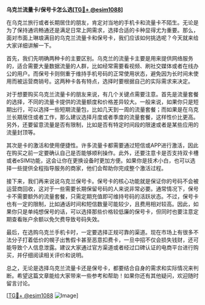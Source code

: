 **乌克兰流量卡/保号卡怎么选[[TG💪+ @esim1088](https://t.me/s/esim1088)]**

在乌克兰旅行或者长期居住的朋友，肯定对当地的手机卡和流量卡不陌生。无论是为了保持通讯畅通还是满足日常上网需求，选择合适的卡种显得尤为重要。那么，面对市面上琳琅满目的乌克兰流量卡和保号卡，我们应该如何挑选呢？今天就来给大家详细讲解一下。

首先，我们先明确两种卡的主要区别。乌克兰的流量卡主要是用来提供网络服务的，适合需要大量数据流量的人群，比如经常需要看视频、刷社交媒体或者在线办公的用户。而保号卡则侧重于维持手机号码的正常使用状态，避免因为长时间未使用而被运营商销号。这两种卡各有特点，选择时要根据自己的实际需求来决定。

对于想要购买乌克兰流量卡的朋友来说，有几个关键点需要注意。首先是流量套餐的选择，不同的流量卡提供的流量额度和价格差异较大。一般来说，如果你只是短期出行，可以选择一些短期流量包，比如几天到一周的流量套餐；而如果是在乌克兰长期居住或者工作，那么建议选择月度或者季度的流量套餐，这样性价比更高。另外，还要留意流量是否有限制，比如是否有特定时间段的限速或者是某些应用的流量封顶等。

其次是卡的激活和使用便捷性。许多流量卡都需要通过短信或APP进行激活，因此在购买之前一定要确认自己是否能够顺利操作。此外，还要注意卡是否支持双卡槽或者eSIM功能，这会让你在更换设备时更加方便。如果你是技术小白，也可以选择一些提供全程指导服务的商家，他们会帮助你完成整个激活过程。

接下来，我们再来说说乌克兰保号卡。保号卡的核心功能就是保证你的号码不会被运营商回收，这对于一些需要长期保留号码的人来说非常必要。通常情况下，保号卡不需要额外的流量套餐，只需定期充值即可维持号码的活跃状态。不过，保号卡也有一定的限制，比如通话时间和短信数量可能较少，且费用相对较高。因此，如果你只是单纯想保号的话，可以选择那些价格较低廉的保号卡，但同时也要注意定期查看账户余额以免欠费导致号码失效。

最后，在选购乌克兰手机卡时，一定要选择正规可靠的渠道。现在市场上有很多不法分子打着低价的幌子出售假卡甚至恶意扣费卡，一旦中招不仅会损失钱财，还可能导致个人信息泄露。建议大家通过官方渠道或者经过口碑认证的电商平台进行购买，并仔细阅读相关评价和说明。

总之，无论是选择乌克兰流量卡还是保号卡，都要结合自身的需求和实际情况来判断。希望这篇文章能给大家带来一些参考和帮助！如果你还有其他疑问，欢迎随时留言讨论。

[[TG💪+ @esim1088](https://t.me/s/esim1088) ![Image](https://i.postimg.cc/4NQfJmqS/Snipaste-2025-05-13-00-14-12.png)]